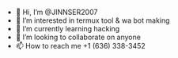 - 👋 Hi, I’m @JINNSER2007
- 👀 I’m interested in termux tool & wa bot making
- 🌱 I’m currently learning hacking
- 💞️ I’m looking to collaborate on anyone
- 📫 How to reach me +1 (636) 338-3452

<!---
JINNSER2007/JINNSER2007 is a ✨ special ✨ repository because its `README.md` (this file) appears on your GitHub profile.
You can click the Preview link to take a look at your changes.
--->
